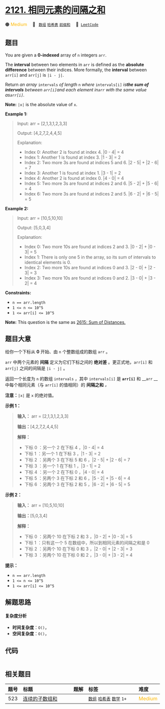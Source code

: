 # [2121. 相同元素的间隔之和](https://leetcode.com/problems/intervals-between-identical-elements)

🟠 <font color=#ffb800>Medium</font>&emsp; 🔖&ensp; [`数组`](/leetcode/outline/tag/array.md) [`哈希表`](/leetcode/outline/tag/hash-table.md) [`前缀和`](/leetcode/outline/tag/prefix-sum.md)&emsp; 🔗&ensp;[`LeetCode`](https://leetcode.com/problems/intervals-between-identical-elements)


## 题目

You are given a **0-indexed** array of `n` integers `arr`.

The **interval** between two elements in `arr` is defined as the **absolute
difference** between their indices. More formally, the **interval** between
`arr[i]` and `arr[j]` is `|i - j|`.

Return _an array_ `intervals` _of length_ `n` _where_ `intervals[i]` _is**the
sum of intervals** between _`arr[i]`_and each element in_`arr` _with the same
value as_`arr[i]`_._

**Note:** `|x|` is the absolute value of `x`.



**Example 1:**

> Input: arr = [2,1,3,1,2,3,3]
> 
> Output: [4,2,7,2,4,4,5]
> 
> Explanation:
> - Index 0: Another 2 is found at index 4. |0 - 4| = 4
> - Index 1: Another 1 is found at index 3. |1 - 3| = 2
> - Index 2: Two more 3s are found at indices 5 and 6. |2 - 5| + |2 - 6| = 7
> - Index 3: Another 1 is found at index 1. |3 - 1| = 2
> - Index 4: Another 2 is found at index 0. |4 - 0| = 4
> - Index 5: Two more 3s are found at indices 2 and 6. |5 - 2| + |5 - 6| = 4
> - Index 6: Two more 3s are found at indices 2 and 5. |6 - 2| + |6 - 5| = 5

**Example 2:**

> Input: arr = [10,5,10,10]
> 
> Output: [5,0,3,4]
> 
> Explanation:
> - Index 0: Two more 10s are found at indices 2 and 3. |0 - 2| + |0 - 3| = 5
> - Index 1: There is only one 5 in the array, so its sum of intervals to identical elements is 0.
> - Index 2: Two more 10s are found at indices 0 and 3. |2 - 0| + |2 - 3| = 3
> - Index 3: Two more 10s are found at indices 0 and 2. |3 - 0| + |3 - 2| = 4

**Constraints:**

  * `n == arr.length`
  * `1 <= n <= 10^5`
  * `1 <= arr[i] <= 10^5`



**Note:** This question is the same as [ 2615: Sum of
Distances.](https://leetcode.com/problems/sum-of-distances/description/)


## 题目大意

给你一个下标从 **0** 开始、由 `n` 个整数组成的数组 `arr` 。

`arr` 中两个元素的 **间隔** 定义为它们下标之间的 **绝对差** 。更正式地，`arr[i]` 和 `arr[j]` 之间的间隔是 `|i -
j|` 。

返回一个长度为 `n` 的数组 `intervals` ，其中 `intervals[i]` 是 __`arr[i]`__ 和 __`arr` __
中每个相同元素（与 `arr[i]` 的值相同）的 **间隔之和** _。_

**注意：**`|x|` 是 `x` 的绝对值。



**示例 1：**

> 
> 
> 
> 
> 
> **输入：** arr = [2,1,3,1,2,3,3]
> 
> **输出：**[4,2,7,2,4,4,5]
> 
> **解释：**
> - 下标 0 ：另一个 2 在下标 4 ，|0 - 4| = 4
> - 下标 1 ：另一个 1 在下标 3 ，|1 - 3| = 2
> - 下标 2 ：另两个 3 在下标 5 和 6 ，|2 - 5| + |2 - 6| = 7
> - 下标 3 ：另一个 1 在下标 1 ，|3 - 1| = 2
> - 下标 4 ：另一个 2 在下标 0 ，|4 - 0| = 4
> - 下标 5 ：另两个 3 在下标 2 和 6 ，|5 - 2| + |5 - 6| = 4
> - 下标 6 ：另两个 3 在下标 2 和 5 ，|6 - 2| + |6 - 5| = 5
> 
> 

**示例 2：**

> 
> 
> 
> 
> 
> **输入：** arr = [10,5,10,10]
> 
> **输出：**[5,0,3,4]
> 
> **解释：**
> - 下标 0 ：另两个 10 在下标 2 和 3 ，|0 - 2| + |0 - 3| = 5
> - 下标 1 ：只有这一个 5 在数组中，所以到相同元素的间隔之和是 0
> - 下标 2 ：另两个 10 在下标 0 和 3 ，|2 - 0| + |2 - 3| = 3
> - 下标 3 ：另两个 10 在下标 0 和 2 ，|3 - 0| + |3 - 2| = 4
> 
> 



**提示：**

  * `n == arr.length`
  * `1 <= n <= 10^5`
  * `1 <= arr[i] <= 10^5`


## 解题思路

#### 复杂度分析

- **时间复杂度**：`O()`，
- **空间复杂度**：`O()`，

## 代码

```javascript

```

## 相关题目

| 题号 | 标题 | 题解 | 标签 | 难度 |
| :------: | :------ | :------: | :------ | :------ |
| 523 | [连续的子数组和](https://leetcode.com/problems/continuous-subarray-sum) |  |  [`数组`](/leetcode/outline/tag/array.md) [`哈希表`](/leetcode/outline/tag/hash-table.md) [`数学`](/leetcode/outline/tag/math.md) `1+` | <font color=#ffb800>Medium</font> |

<style>
.blue {
    background-color: #096dd9;
    padding: 0.25rem 0.5rem;
    margin: 0;
    font-size: 0.85em;
    border-radius: 3px;
    color: white;
    font-weight: 500;
}
table th:first-of-type { width: 10%; }
table th:nth-of-type(2) { width: 35%; }
table th:nth-of-type(3) { width: 10%; }
table th:nth-of-type(4) { width: 35%; }
table th:nth-of-type(5) { width: 10%; }
</style>
